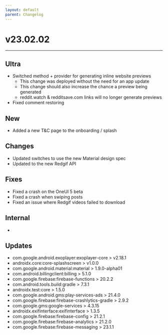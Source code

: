 ```yaml
---
layout: default
parent: Changelog
---
```


# v23.02.02

----------

## Ultra
- Switched method + provider for generating inline website previews
	- This change was deployed without the need for an app update
	- This change should also increase the chance a preview being generated
	- reddit.watch & redditsave.com links will no longer generate previews
- Fixed comment restoring

## New
- Added a new T&C page to the onboarding / splash 

## Changes
- Updated switches to use the new Material design spec
- Updated to the new Redgif API

## Fixes
- Fixed a crash on the OneUI 5 beta
- Fixed a crash when swiping posts
- Fixed an issue where Redgif videos failed to download

## Internal
- 

## Updates 
- com.google.android.exoplayer:exoplayer-core > v2.18.1
- androidx.core:core-splashscreen > v1.0.0
- com.google.android.material:material > 1.9.0-alpha01
- com.android.billingclient:billing > 5.1.0
- com.google.firebase:firebase-functions > 20.2.2
- com.android.tools.build:gradle > 7.3.1
- androidx.test:core > 1.5.0
- com.google.android.gms:play-services-ads > 21.4.0
- com.google.firebase:firebase-crashlytics-gradle > 2.9.2
- com.google.gms:google-services > 4.3.15
- androidx.exifinterface:exifinterface > 1.3.5
- com.google.firebase:firebase-config > 21.2.1
- com.google.firebase:firebase-analytics > 21.2.0
- com.google.firebase:firebase-messaging > 23.1.1